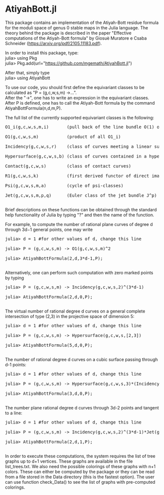 # AtiyahBott.jl
This package contains an implementation of the Atiyah-Bott residue formula for the moduli space of genus 0 stable maps in the Julia language. The theory behind the package is described in the paper 
"Effective computations of the Atiyah-Bott formula" by Giosuè Muratore e Csaba Schneider (https://arxiv.org/pdf/2105.11183.pdf).

In order to install this package, type:<br>
julia> using Pkg<br>
julia> Pkg.add(url="https://github.com/mgemath/AtiyahBott.jl")

After that, simply type<br>
julia> using AtiyahBott

To use our code, you should first define the equivariant classes to be calculated as "P = (g,c,w,s,m) ->...".<br>
After the "->", one has to write an expression in the equivariant classes. After P is defined, one has to call the
Atiyah-Bott formula by the command AtiyahBottFormula(n,d,m,P). 

The full list of the currently supported equivariant classes is the following:

<pre class="tab">
O1_i(g,c,w,s,m,i)       (pull back of the line bundle O(1) of the projective space)<br>
O1(g,c,w,s,m)           (product of all O1_i)<br>
Incidency(g,c,w,s,r)    (class of curves meeting a linear subspace)<br>
Hypersurface(g,c,w,s,b) (class of curves contained in a hypersurface)<br>
Contact(g,c,w,s)        (class of contact curves)<br>
R1(g,c,w,s,k)           (first derived functor of direct image of the pull back of O(-k))<br>
Psi(g,c,w,s,m,a)        (cycle of psi-classes) <br> 
Jet(g,c,w,s,m,p,q)      (Euler class of the jet bundle J^p)<br>
</pre>
Brief descriptions on these functions can be obtained through the standard help functionality of Julia by typing "?" and then the name of the function.

For example, to compute the number of rational plane curves of degree d through 3d−1 general points, one may write
<pre class="tab">
julia> d = 1 #for other values of d, change this line<br>
julia> P = (g,c,w,s,m) -> O1(g,c,w,s,m)^2<br>
julia> AtiyahBottFormula(2,d,3*d-1,P);<br>
</pre>
Alternatively, one can perform such computation with zero marked points by typing
<pre class="tab">
julia> P = (g,c,w,s,m) -> Incidency(g,c,w,s,2)^(3*d-1)<br>
julia> AtiyahBottFormula(2,d,0,P);<br>
</pre>
The virtual number of rational degree d curves on a general complete intersection of type (2,3) in the projective space of dimension 5:
<pre class="tab">
julia> d = 1 #for other values of d, change this line<br>
julia> P = (g,c,w,s,m) -> Hypersurface(g,c,w,s,[2,3])<br>
julia> AtiyahBottFormula(5,d,0,P);<br>
</pre>
The number of rational degree d curves on a cubic surface passing through d-1 points:
<pre class="tab">
julia> d = 1 #for other values of d, change this line<br>
julia> P = (g,c,w,s,m) -> Hypersurface(g,c,w,s,3)*(Incidency(g,c,w,s,2)//3)^(d-1)<br>
julia> AtiyahBottFormula(3,d,0,P);<br>
</pre>
The number plane rational degree d curves through 3d-2 points and tangent to a line:
<pre class="tab">
julia> d = 1 #for other values of d, change this line<br>
julia> P = (g,c,w,s,m) -> Incidency(g,c,w,s,2)^(3*d-1)*Jet(g,c,w,s,m,1,1);<br>
julia> AtiyahBottFormula(2,d,1,P);<br>
</pre>

In order to execute these computations, the system requires the list of tree graphs up to d+1 vertices. These graphs are available in the file list_trees.txt. 
We also need the possible colorings of these graphs with n+1 colors. These can either be computed by the package or they can be read from a file stored 
in the Data directory (this is the fastest option). The user can use function check_Data() to see the list of graphs with pre-computed colorings. 
